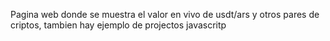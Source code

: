Pagina web donde se muestra el valor en vivo de usdt/ars y otros pares de criptos, tambien hay ejemplo de projectos javascritp
